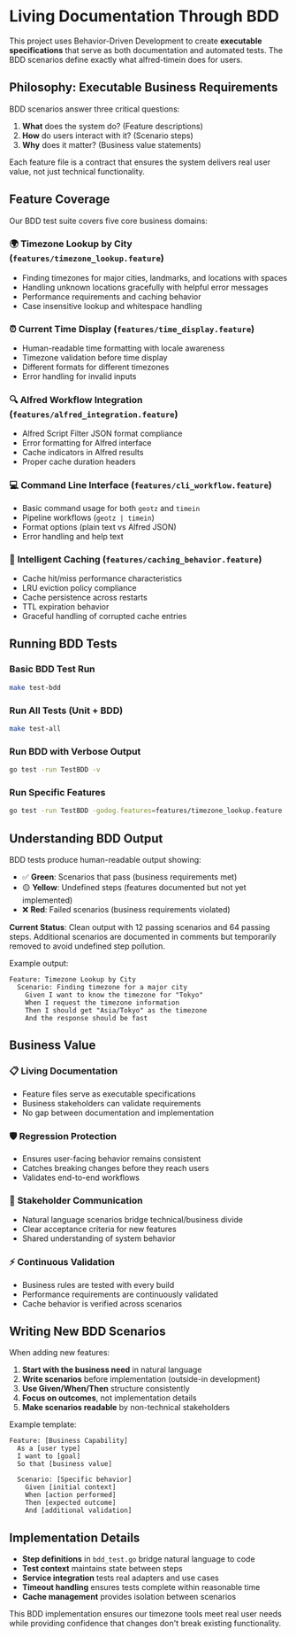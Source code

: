 # Living Documentation Through BDD

This project uses Behavior-Driven Development to create **executable specifications** that serve as both documentation and automated tests. The BDD scenarios define exactly what alfred-timein does for users.

## Philosophy: Executable Business Requirements

BDD scenarios answer three critical questions:
1. **What** does the system do? (Feature descriptions)
2. **How** do users interact with it? (Scenario steps)  
3. **Why** does it matter? (Business value statements)

Each feature file is a contract that ensures the system delivers real user value, not just technical functionality.

## Feature Coverage

Our BDD test suite covers five core business domains:

### 🌍 **Timezone Lookup by City** (`features/timezone_lookup.feature`)
- Finding timezones for major cities, landmarks, and locations with spaces
- Handling unknown locations gracefully with helpful error messages  
- Performance requirements and caching behavior
- Case insensitive lookup and whitespace handling

### ⏰ **Current Time Display** (`features/time_display.feature`)  
- Human-readable time formatting with locale awareness
- Timezone validation before time display
- Different formats for different timezones
- Error handling for invalid inputs

### 🔍 **Alfred Workflow Integration** (`features/alfred_integration.feature`)
- Alfred Script Filter JSON format compliance
- Error formatting for Alfred interface
- Cache indicators in Alfred results
- Proper cache duration headers

### 💻 **Command Line Interface** (`features/cli_workflow.feature`)
- Basic command usage for both `geotz` and `timein`
- Pipeline workflows (`geotz | timein`)
- Format options (plain text vs Alfred JSON)
- Error handling and help text

### 🚀 **Intelligent Caching** (`features/caching_behavior.feature`)
- Cache hit/miss performance characteristics
- LRU eviction policy compliance
- Cache persistence across restarts
- TTL expiration behavior
- Graceful handling of corrupted cache entries

## Running BDD Tests

### Basic BDD Test Run
```bash
make test-bdd
```

### Run All Tests (Unit + BDD)
```bash
make test-all
```

### Run BDD with Verbose Output
```bash
go test -run TestBDD -v
```

### Run Specific Features
```bash
go test -run TestBDD -godog.features=features/timezone_lookup.feature
```

## Understanding BDD Output

BDD tests produce human-readable output showing:
- ✅ **Green**: Scenarios that pass (business requirements met)
- 🟡 **Yellow**: Undefined steps (features documented but not yet implemented)
- ❌ **Red**: Failed scenarios (business requirements violated)

**Current Status**: Clean output with 12 passing scenarios and 64 passing steps. Additional scenarios are documented in comments but temporarily removed to avoid undefined step pollution.

Example output:
```
Feature: Timezone Lookup by City
  Scenario: Finding timezone for a major city
    Given I want to know the timezone for "Tokyo"  
    When I request the timezone information
    Then I should get "Asia/Tokyo" as the timezone
    And the response should be fast
```

## Business Value

### 📋 **Living Documentation**
- Feature files serve as executable specifications
- Business stakeholders can validate requirements
- No gap between documentation and implementation

### 🛡️ **Regression Protection** 
- Ensures user-facing behavior remains consistent
- Catches breaking changes before they reach users
- Validates end-to-end workflows

### 🤝 **Stakeholder Communication**
- Natural language scenarios bridge technical/business divide
- Clear acceptance criteria for new features
- Shared understanding of system behavior

### ⚡ **Continuous Validation**
- Business rules are tested with every build
- Performance requirements are continuously validated
- Cache behavior is verified across scenarios

## Writing New BDD Scenarios

When adding new features:

1. **Start with the business need** in natural language
2. **Write scenarios** before implementation (outside-in development)
3. **Use Given/When/Then** structure consistently
4. **Focus on outcomes**, not implementation details
5. **Make scenarios readable** by non-technical stakeholders

Example template:
```gherkin
Feature: [Business Capability]
  As a [user type]
  I want to [goal]
  So that [business value]

  Scenario: [Specific behavior]
    Given [initial context]
    When [action performed]  
    Then [expected outcome]
    And [additional validation]
```

## Implementation Details

- **Step definitions** in `bdd_test.go` bridge natural language to code
- **Test context** maintains state between steps
- **Service integration** tests real adapters and use cases
- **Timeout handling** ensures tests complete within reasonable time
- **Cache management** provides isolation between scenarios

This BDD implementation ensures our timezone tools meet real user needs while providing confidence that changes don't break existing functionality.